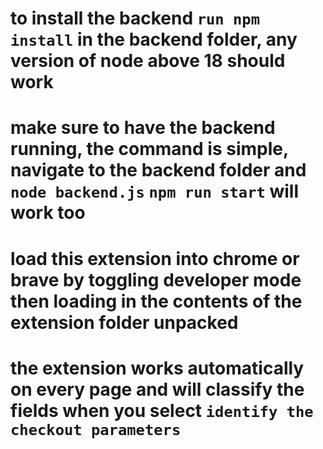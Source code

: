 # to install the backend `run npm install` in the backend folder, any version of node above 18 should work

# make sure to have the backend running, the command is simple, navigate to the backend folder and `node backend.js` `npm run start` will work too

# load this extension into chrome or brave by toggling developer mode then loading in the contents of the extension folder unpacked

# the extension works automatically on every page and will classify the fields when you select `identify the checkout parameters`